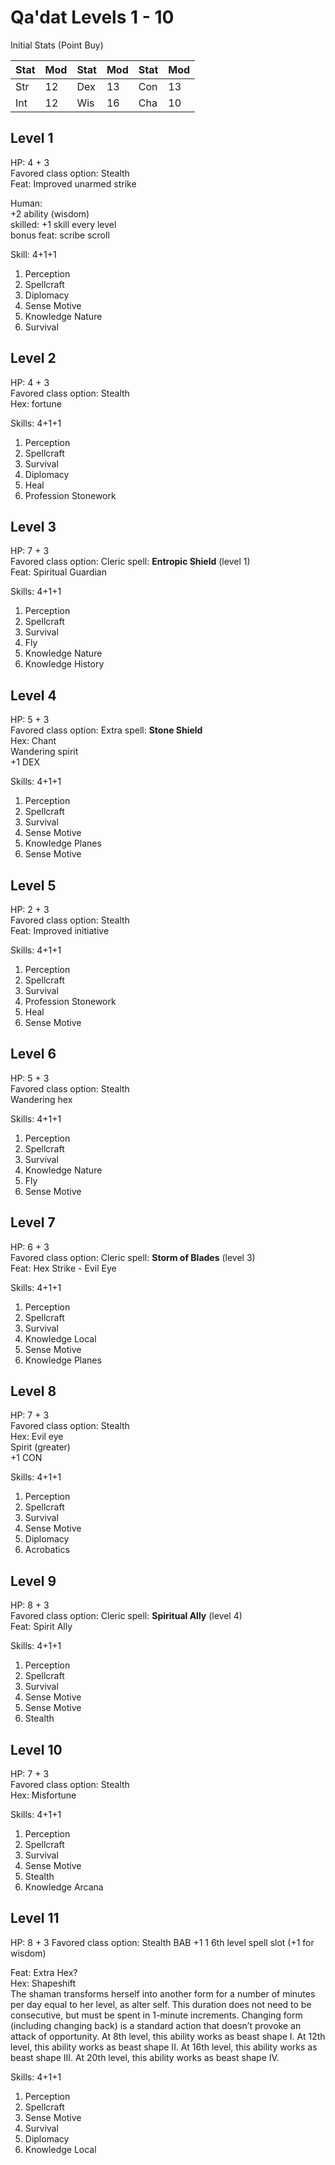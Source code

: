 # Qa'dat Levels 1 - 10

Initial Stats (Point Buy)

| Stat | Mod | Stat | Mod | Stat | Mod |
|------|-----|------|-----|------|-----|
| Str  | 12  | Dex  | 13  | Con  | 13  |
| Int  | 12  | Wis  | 16  | Cha  | 10  |


## Level 1

HP: 4 + 3  
Favored class option: Stealth  
Feat: Improved unarmed strike  

Human:  
+2 ability (wisdom)  
skilled: +1 skill every level  
bonus feat: scribe scroll  

Skill: 4+1+1  
1. Perception
2. Spellcraft
3. Diplomacy
4. Sense Motive
5. Knowledge Nature
6. Survival


## Level 2

HP: 4 + 3  
Favored class option: Stealth  
Hex: fortune  

Skills: 4+1+1  
1. Perception
2. Spellcraft
3. Survival
4. Diplomacy
5. Heal
6. Profession Stonework


## Level 3

HP: 7 + 3  
Favored class option: Cleric spell: **Entropic Shield** (level 1)  
Feat: Spiritual Guardian  

Skills: 4+1+1 
1. Perception
2. Spellcraft
3. Survival
4. Fly
5. Knowledge Nature
6. Knowledge History


## Level 4

HP: 5 + 3  
Favored class option: Extra spell: **Stone Shield**  
Hex: Chant  
Wandering spirit  
+1 DEX

Skills: 4+1+1 
1. Perception
2. Spellcraft
3. Survival
4. Sense Motive
5. Knowledge Planes
6. Sense Motive

## Level 5

HP: 2 + 3  
Favored class option: Stealth  
Feat: Improved initiative  

Skills: 4+1+1 
1. Perception
2. Spellcraft
3. Survival
4. Profession Stonework
5. Heal
6. Sense Motive


## Level 6

HP: 5 + 3  
Favored class option: Stealth  
Wandering hex  

Skills: 4+1+1 
1. Perception
2. Spellcraft
3. Survival
4. Knowledge Nature
5. Fly
6. Sense Motive


## Level 7

HP: 6 + 3   
Favored class option: Cleric spell: **Storm of Blades** (level 3)  
Feat: Hex Strike - Evil Eye  

Skills: 4+1+1 
1. Perception
2. Spellcraft
3. Survival
4. Knowledge Local
5. Sense Motive
6. Knowledge Planes


## Level 8

HP: 7 + 3  
Favored class option: Stealth  
Hex: Evil eye  
Spirit (greater)  
+1 CON

Skills: 4+1+1 
1. Perception
2. Spellcraft
3. Survival
4. Sense Motive
5. Diplomacy
6. Acrobatics


## Level 9

HP: 8 + 3  
Favored class option: Cleric spell: **Spiritual Ally** (level 4)  
Feat: Spirit Ally  

Skills: 4+1+1 
1. Perception
2. Spellcraft
3. Survival
4. Sense Motive
5. Sense Motive
6. Stealth

## Level 10

HP: 7 + 3  
Favored class option: Stealth  
Hex: Misfortune  

Skills: 4+1+1 
1. Perception
2. Spellcraft
3. Survival
4. Sense Motive
5. Stealth
6. Knowledge Arcana


## Level 11

HP: 8 + 3
Favored class option: Stealth
BAB +1 
1 6th level spell slot (+1 for wisdom)

Feat: Extra Hex?  
Hex: Shapeshift  
The shaman transforms herself into another form for a number of minutes per day equal to her level, as alter self. This duration does not need to be consecutive, but must be spent in 1-minute increments. Changing form (including changing back) is a standard action that doesn’t provoke an attack of opportunity. At 8th level, this ability works as beast shape I. At 12th level, this ability works as beast shape II. At 16th level, this ability works as beast shape III. At 20th level, this ability works as beast shape IV.  

Skills: 4+1+1  
1. Perception
2. Spellcraft
3. Sense Motive
4. Survival
5. Diplomacy
6. Knowledge Local
